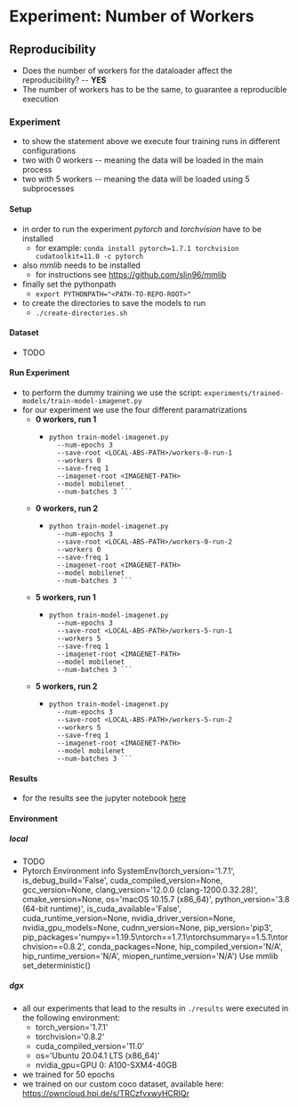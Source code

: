 # Experiment: Number of Workers

## Reproducibility 
- Does the number of workers for the dataloader affect the reproducibility? -- **YES**   
- The number of workers has to be the same, to guarantee a reproducible execution

### Experiment
- to show the statement above we execute four training runs in different configurations
- two with 0 workers -- meaning the data will be loaded in the main process
- two with 5 workers -- meaning the data will be loaded using 5 subprocesses

#### Setup
- in order to run the experiment *pytorch* and *torchvision* have to be installed
  - for example: `conda install pytorch=1.7.1 torchvision cudatoolkit=11.0 -c pytorch`
- also *mmlib* needs to be installed 
  - for instructions see https://github.com/slin96/mmlib
- finally set the pythonpath
  - `export PYTHONPATH="<PATH-TO-REPO-ROOT>"`
- to create the directories to save the models to run 
  - `./create-directories.sh`
  
#### Dataset 
- TODO

#### Run Experiment
- to perform the dummy training we use the script: `experiments/trained-models/train-model-imagenet.py`
- for our experiment we use the four different paramatrizations
  - **0 workers, run 1**
    - ```
      python train-model-imagenet.py
        --num-epochs 3
        --save-root <LOCAL-ABS-PATH>/workers-0-run-1
        --workers 0
        --save-freq 1
        --imagenet-root <IMAGENET-PATH>
        --model mobilenet
        --num-batches 3 ```
  - **0 workers, run 2**
    - ```
      python train-model-imagenet.py
        --num-epochs 3
        --save-root <LOCAL-ABS-PATH>/workers-0-run-2
        --workers 0
        --save-freq 1
        --imagenet-root <IMAGENET-PATH>
        --model mobilenet
        --num-batches 3 ```
      
  - **5 workers, run 1**
    - ```
      python train-model-imagenet.py
        --num-epochs 3
        --save-root <LOCAL-ABS-PATH>/workers-5-run-1
        --workers 5
        --save-freq 1
        --imagenet-root <IMAGENET-PATH>
        --model mobilenet
        --num-batches 3 ```
  
  - **5 workers, run 2**
    - ```
      python train-model-imagenet.py
        --num-epochs 3
        --save-root <LOCAL-ABS-PATH>/workers-5-run-2
        --workers 5
        --save-freq 1
        --imagenet-root <IMAGENET-PATH>
        --model mobilenet
        --num-batches 3 ```

#### Results
- for the results see the jupyter notebook [here](./reproducible.ipynb)
  
#### Environment

##### local 
- TODO
- Pytorch Environment info
SystemEnv(torch_version='1.7.1', is_debug_build='False', cuda_compiled_version=None, gcc_version=None, clang_version='12.0.0 (clang-1200.0.32.28)', cmake_version=None, os='macOS 10.15.7 (x86_64)', python_version='3.8 (64-bit runtime)', is_cuda_available='False', cuda_runtime_version=None, nvidia_driver_version=None, nvidia_gpu_models=None, cudnn_version=None, pip_version='pip3', pip_packages='numpy==1.19.5\ntorch==1.7.1\ntorchsummary==1.5.1\ntorchvision==0.8.2', conda_packages=None, hip_compiled_version='N/A', hip_runtime_version='N/A', miopen_runtime_version='N/A')
Use mmlib set_deterministic()


##### dgx
- all our experiments that lead to the results in `./results` were executed in the following environment:
  - torch_version='1.7.1'
  - torchvision='0.8.2'
  - cuda_compiled_version='11.0'
  - os='Ubuntu 20.04.1 LTS (x86_64)'
  - nvidia_gpu=GPU 0: A100-SXM4-40GB
- we trained for 50 epochs
- we trained on our custom coco dataset, available here: https://owncloud.hpi.de/s/TRCzfvxwyHCRIQr